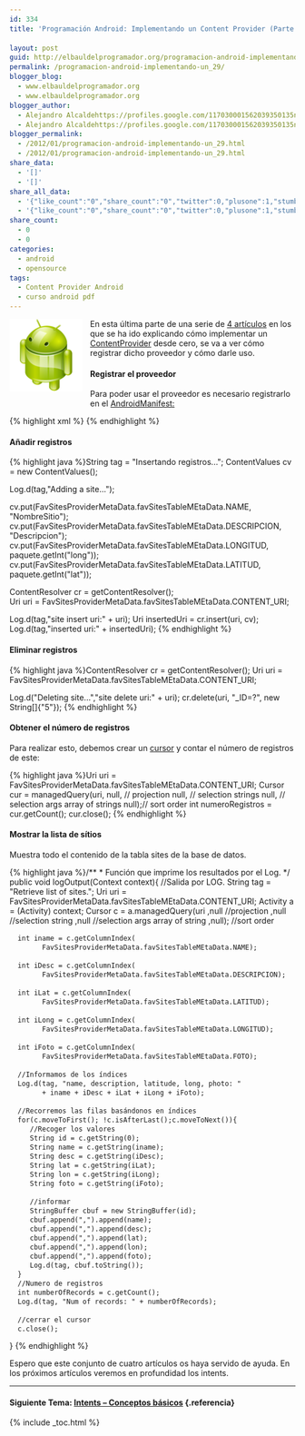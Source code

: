 ```yaml
---
id: 334
title: 'Programación Android: Implementando un Content Provider (Parte 4)'

layout: post
guid: http://elbauldelprogramador.org/programacion-android-implementando-un-content-provider-parte-4/
permalink: /programacion-android-implementando-un_29/
blogger_blog:
  - www.elbauldelprogramador.org
  - www.elbauldelprogramador.org
blogger_author:
  - Alejandro Alcaldehttps://profiles.google.com/117030001562039350135noreply@blogger.com
  - Alejandro Alcaldehttps://profiles.google.com/117030001562039350135noreply@blogger.com
blogger_permalink:
  - /2012/01/programacion-android-implementando-un_29.html
  - /2012/01/programacion-android-implementando-un_29.html
share_data:
  - '[]'
  - '[]'
share_all_data:
  - '{"like_count":"0","share_count":"0","twitter":0,"plusone":1,"stumble":0,"pinit":0,"count":1,"time":1333551731}'
  - '{"like_count":"0","share_count":"0","twitter":0,"plusone":1,"stumble":0,"pinit":0,"count":1,"time":1333551731}'
share_count:
  - 0
  - 0
categories:
  - android
  - opensource
tags:
  - Content Provider Android
  - curso android pdf
---
```

<div class="separator" style="clear: both; text-align: center;">
  <img border="0" src="/images/2013/07/iconoAndroid.png" style="clear:left; float:left;margin-right:1em; margin-bottom:1em" />
</div>

En esta última parte de una serie de [4 artículos][1] en los que se ha ido explicando cómo implementar un [ContentProvider][2] desde cero, se va a ver cómo registrar dicho proveedor y cómo darle uso.

#### Registrar el proveedor

Para poder usar el proveedor es necesario registrarlo en el [AndroidManifest:][3]

{% highlight xml %}<provider android:name=".SitesProvider"
   android:authorities="com.elbauldelprogramador.provider.FavSites" />
{% endhighlight %}

  
<!--more-->

#### Añadir registros

{% highlight java %}String tag = "Insertando registros...";
ContentValues cv = new ContentValues();

Log.d(tag,"Adding a site...");
      
cv.put(FavSitesProviderMetaData.favSitesTableMEtaData.NAME,
   "NombreSitio");
cv.put(FavSitesProviderMetaData.favSitesTableMEtaData.DESCRIPCION, 
   "Descripcion");
cv.put(FavSitesProviderMetaData.favSitesTableMEtaData.LONGITUD, 
   paquete.getInt("long"));
cv.put(FavSitesProviderMetaData.favSitesTableMEtaData.LATITUD, 
   paquete.getInt("lat")); 
  
ContentResolver cr = getContentResolver();      
Uri uri = FavSitesProviderMetaData.favSitesTableMEtaData.CONTENT_URI;

Log.d(tag,"site insert uri:" + uri);
Uri insertedUri = cr.insert(uri, cv);
Log.d(tag,"inserted uri:" + insertedUri);
{% endhighlight %}

#### Eliminar registros

{% highlight java %}ContentResolver cr = getContentResolver();
Uri uri = FavSitesProviderMetaData.favSitesTableMEtaData.CONTENT_URI;

Log.d("Deleting site...","site delete uri:" + uri);
   cr.delete(uri, 
         "_ID=?", 
         new String[]{"5"});
{% endhighlight %}

#### Obtener el número de registros

Para realizar esto, debemos crear un [cursor][4] y contar el número de registros de este:

{% highlight java %}Uri uri = FavSitesProviderMetaData.favSitesTableMEtaData.CONTENT_URI;
Cursor cur = managedQuery(uri,
                         null, // projection
                         null, // selection strings
                         null, // selection args array of strings
                         null);// sort order
int numeroRegistros = cur.getCount();
cur.close();
{% endhighlight %}

#### Mostrar la lista de sítios

Muestra todo el contenido de la tabla sites de la base de datos.

{% highlight java %}/**
    * Función que imprime los resultados por el Log.
    */
   public void logOutput(Context context){
      //Salida por LOG.
      String tag = "Retrieve list of sites.";
      Uri uri = FavSitesProviderMetaData.favSitesTableMEtaData.CONTENT_URI;
      Activity a = (Activity) context;
      Cursor c = a.managedQuery(uri
                               ,null //projection
                               ,null //selection string
                               ,null //selection args array of string
                               ,null); //sort order
      
      int iname = c.getColumnIndex(
            FavSitesProviderMetaData.favSitesTableMEtaData.NAME);
      
      int iDesc = c.getColumnIndex(
            FavSitesProviderMetaData.favSitesTableMEtaData.DESCRIPCION);
      
      int iLat = c.getColumnIndex(
            FavSitesProviderMetaData.favSitesTableMEtaData.LATITUD);
      
      int iLong = c.getColumnIndex(
            FavSitesProviderMetaData.favSitesTableMEtaData.LONGITUD);
      
      int iFoto = c.getColumnIndex(
            FavSitesProviderMetaData.favSitesTableMEtaData.FOTO);
      
      //Informamos de los índices
      Log.d(tag, "name, description, latitude, long, photo: " 
            + iname + iDesc + iLat + iLong + iFoto);
      
      //Recorremos las filas basándonos en índices
      for(c.moveToFirst(); !c.isAfterLast();c.moveToNext()){
         //Recoger los valores
         String id = c.getString(0);
         String name = c.getString(iname);
         String desc = c.getString(iDesc);
         String lat = c.getString(iLat);
         String lon = c.getString(iLong);
         String foto = c.getString(iFoto);
         
         //informar
         StringBuffer cbuf = new StringBuffer(id);
         cbuf.append(",").append(name);
         cbuf.append(",").append(desc);
         cbuf.append(",").append(lat);
         cbuf.append(",").append(lon);
         cbuf.append(",").append(foto);
         Log.d(tag, cbuf.toString());
      }
      //Numero de registros
      int numberOfRecords = c.getCount();
      Log.d(tag, "Num of records: " + numberOfRecords);
      
      //cerrar el cursor
      c.close();
   }
{% endhighlight %}

Espero que este conjunto de cuatro artículos os haya servido de ayuda. En los próximos artículos veremos en profundidad los intents.

* * *

#### Siguiente Tema: [Intents &#8211; Conceptos básicos][5] {.referencia}





 [1]: /guia-de-desarrollo-android.html
 [2]: /2011/11/programacion-android-proveedores-de.html
 [3]: /fundamentos-programacion-android_16/
 [4]: /2011/02/plsql-cursores.html
 [5]: /programacion-android-intents-conceptos/

{% include _toc.html %}
